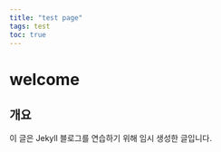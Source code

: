 ```yaml
---
title: "test page"
tags: test
toc: true
---
```


# welcome

## 개요
이 글은 Jekyll 블로그를 연습하기 위해 임시 생성한 글입니다.
